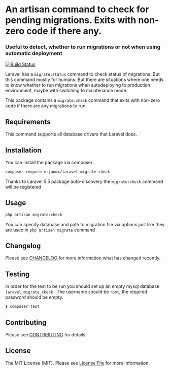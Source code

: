 # An artisan command to check for pending migrations. Exits with non-zero code if there any. 

### Useful to detect, whether to run migrations or not when using automatic deployment

[![Build Status](https://img.shields.io/travis/erjanmx/laravel-migrate-check/master.svg?style=flat-square)](https://travis-ci.org/erjanmx/laravel-migrate-check)

Laravel has a `migrate:status` command to check status of migrations. But this command mostly for humans. But there are situations where one needs to know whether to run migrations when autodeploying to production environment, maybe with switching to maintenance mode.

This package contains a `migrate:check` command that exits with non-zero code if there are any migrations to run.

## Requirements

This command supports all database drivers that Laravel does.

## Installation

You can install the package via composer:

```bash
composer require erjanmx/laravel-migrate-check
```

Thanks to Laravel 5.5 package auto-discovery the `migrate:check` command will be registered

## Usage

```bash
php artisan migrate:сheck
```

You can specify database and path to migration file via options just like they are used in `php artisan migrate` command

## Changelog

Please see [CHANGELOG](CHANGELOG.md) for more information what has changed recently.

## Testing

In order for the test to be run you should set up an empty mysql database `laravel_migrate_check` . The username should be `root`, the required password should be empty.

``` bash
$ composer test
```

## Contributing

Please see [CONTRIBUTING](CONTRIBUTING.md) for details.

## License

The MIT License (MIT). Please see [License File](LICENSE.md) for more information.
